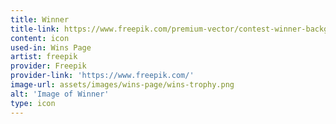 ```yaml
---
title: Winner
title-link: https://www.freepik.com/premium-vector/contest-winner-background-with-trophy-confetti_2848255.htm
content: icon
used-in: Wins Page
artist: freepik
provider: Freepik
provider-link: 'https://www.freepik.com/'
image-url: assets/images/wins-page/wins-trophy.png
alt: 'Image of Winner'
type: icon
---
```


